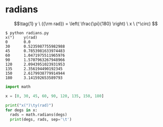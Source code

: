 # radians
$$\tag{1}
y \ ({\rm rad}) = \left( \frac{\pi}{180} \right) \ x \ (^\circ)
$$


```shell
$ python radians.py
x(°)    y(rad)
0       0.0
30      0.5235987755982988
45      0.7853981633974483
60      1.0471975511965976
90      1.5707963267948966
120     2.0943951023931953
135     2.356194490192345
150     2.6179938779914944
180     3.141592653589793
```


```python
import math

x = [0, 30, 45, 60, 90, 120, 135, 150, 180]

print("x(°)\ty(rad)")
for degs in x:
  rads = math.radians(degs)
  print(degs, rads, sep='\t')
```
